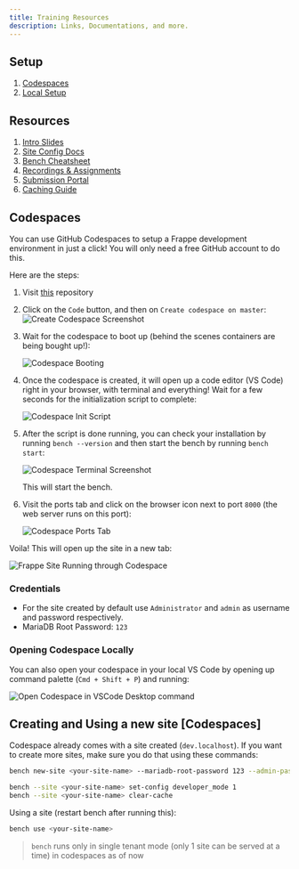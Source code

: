 ```yaml
---
title: Training Resources
description: Links, Documentations, and more.
---
```


## Setup

1. [Codespaces](#codespaces)
1. [Local Setup](https://frappeframework.com/docs/user/en/installation)

## Resources

1. [Intro Slides](https://docs.google.com/presentation/d/1dvZFucteJsuo3RE6StpCZahE6D3puNfvbFhHINYADn8/edit#slide=id.g25ef0a8935f_1_131)
1. [Site Config Docs](https://frappeframework.com/docs/user/en/basics/site_config)
1. [Bench Cheatsheet](https://hussain.click/bench-cheatsheet)
1. [Recordings & Assignments](https://tmfm.buildwithhussain.dev/)
1. [Submission Portal](https://frappe.school/assignments-portal/day-1)
1. [Caching Guide](https://frappeframework.com/docs/user/en/guides/caching)

## Codespaces

You can use GitHub Codespaces to setup a Frappe development environment in just a click! You will only need a free GitHub account to do this.

Here are the steps:

1. Visit [this](https://github.com/ankush/frappe_codespace) repository
2. Click on the `Code` button, and then on `Create codespace on master`:
    ![Create Codespace Screenshot](/create_codespace.png)

3. Wait for the codespace to boot up (behind the scenes containers are being bought up!):

    ![Codespace Booting](/codespace_booting.png)

4. Once the codespace is created, it will open up a code editor (VS Code) right in your browser, with terminal and everything! Wait for a few seconds for the initialization script to complete:

    ![Codespace Init Script](/codespace_init_script.png)

5. After the script is done running, you can check your installation by running `bench --version` and then start the bench by running `bench start`:

    ![Codespace Terminal Screenshot](/codespace_bench_start.png)

    This will start the bench.

6. Visit the ports tab and click on the browser icon next to port `8000` (the web server runs on this port):

    ![Codespace Ports Tab](/codespace_ports.png)

Voila! This will open up the site in a new tab:

![Frappe Site Running through Codespace](/codespace_site_up.png)

### Credentials

* For the site created by default use `Administrator` and `admin` as username and password respectively.
* MariaDB Root Password: `123`

### Opening Codespace Locally

You can also open your codespace in your local VS Code by opening up command palette (`Cmd + Shift + P`) and running:

![Open Codespace in VSCode Desktop command](/codespace_vscode_desktop.png)

## Creating and Using a new site [Codespaces]

Codespace already comes with a site created (`dev.localhost`). If you want to create more sites, make sure you do that using these commands:

```bash
bench new-site <your-site-name> --mariadb-root-password 123 --admin-password admin --no-mariadb-socket

bench --site <your-site-name> set-config developer_mode 1
bench --site <your-site-name> clear-cache
```

Using a site (restart bench after running this):

```bash
bench use <your-site-name>
```

> `bench` runs only in single tenant mode (only 1 site can be served at a time) in codespaces as of now
